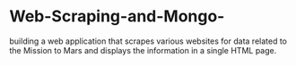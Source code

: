 # Web-Scraping-and-Mongo-
 building a web application that scrapes various websites for data related to the Mission to Mars and displays the information in a single HTML page.
